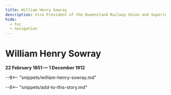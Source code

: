```yaml
---
title: William Henry Sowray
description: Vice President of the Queensland Railway Union and Superintendent of the Ithaca Volunteer Fire Brigade 
hide:
  - toc
  - navigation 
---
```


# William Henry Sowray

**22 February 1851 — 1 December 1912**

--8<-- "snippets/william-henry-sowray.md"

--8<-- "snippets/add-to-this-story.md"
